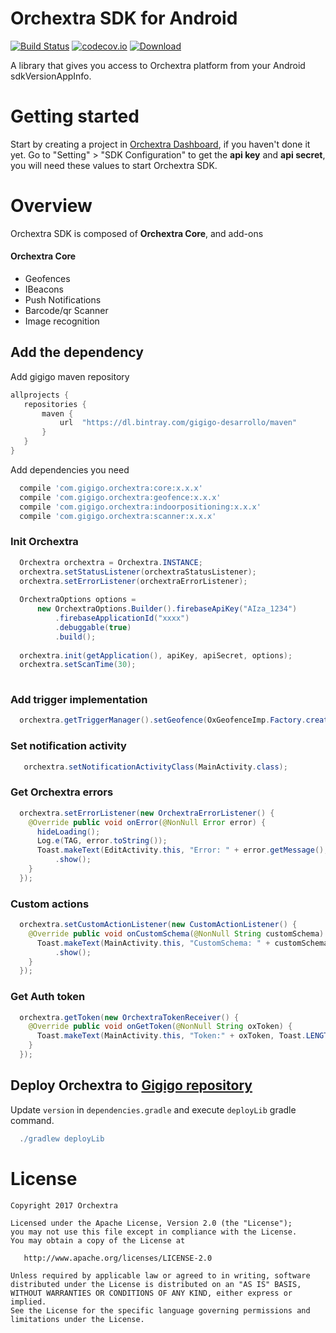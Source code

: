 # Orchextra SDK for Android
[![Build Status](https://travis-ci.org/Orchextra/orchextra-android-sdk.svg?branch=ocm_integration)](https://travis-ci.org/Orchextra/orchextra-android-sdk)
[![codecov.io](https://codecov.io/github/Orchextra/orchextra-android-sdk/coverage.svg?branch=master)](https://codecov.io/github/Orchextra/orchextra-android-sdk)
[![Download](https://api.bintray.com/packages/gigigo-desarrollo/maven/com.gigigo.orchextra%3Acore/images/download.svg)](https://bintray.com/gigigo-desarrollo/maven/com.gigigo.orchextra%3Acore/_latestVersion)

A library that gives you access to Orchextra platform from your Android sdkVersionAppInfo.

# Getting started
Start by creating a project in [Orchextra Dashboard](https://dashboard.orchextra.io/start/login), if you haven't done it yet. Go to "Setting" > "SDK Configuration" to get the **api key** and **api secret**, you will need these values to start Orchextra SDK.

# Overview
Orchextra SDK is composed of **Orchextra Core**, and add-ons

#### Orchextra Core
- Geofences
- IBeacons
- Push Notifications
- Barcode/qr Scanner
- Image recognition

## Add the dependency

Add gigigo maven repository 

```groovy
allprojects {
   repositories {
       maven {
           url  "https://dl.bintray.com/gigigo-desarrollo/maven" 
       }
   }
}
```

Add dependencies you need

```groovy
  compile 'com.gigigo.orchextra:core:x.x.x'
  compile 'com.gigigo.orchextra:geofence:x.x.x'
  compile 'com.gigigo.orchextra:indoorpositioning:x.x.x'
  compile 'com.gigigo.orchextra:scanner:x.x.x'
```

### Init Orchextra

```java
  Orchextra orchextra = Orchextra.INSTANCE;
  orchextra.setStatusListener(orchextraStatusListener);
  orchextra.setErrorListener(orchextraErrorListener);
  
  OrchextraOptions options =
      new OrchextraOptions.Builder().firebaseApiKey("AIza_1234")
          .firebaseApplicationId("xxxx")
          .debuggable(true)
          .build();
  
  orchextra.init(getApplication(), apiKey, apiSecret, options);
  orchextra.setScanTime(30);
    
```

### Add trigger implementation

```java
  orchextra.getTriggerManager().setGeofence(OxGeofenceImp.Factory.create(getApplication()));
```

### Set notification activity

```java
   orchextra.setNotificationActivityClass(MainActivity.class);
```

### Get Orchextra errors

```java
  orchextra.setErrorListener(new OrchextraErrorListener() {
    @Override public void onError(@NonNull Error error) {
      hideLoading();
      Log.e(TAG, error.toString());
      Toast.makeText(EditActivity.this, "Error: " + error.getMessage(), Toast.LENGTH_SHORT)
          .show();
    }
  });
```

### Custom actions

```java
  orchextra.setCustomActionListener(new CustomActionListener() {
    @Override public void onCustomSchema(@NonNull String customSchema) {
      Toast.makeText(MainActivity.this, "CustomSchema: " + customSchema, Toast.LENGTH_LONG)
          .show();
    }
  });
```

### Get Auth token

```java
  orchextra.getToken(new OrchextraTokenReceiver() {
    @Override public void onGetToken(@NonNull String oxToken) {
      Toast.makeText(MainActivity.this, "Token:" + oxToken, Toast.LENGTH_SHORT).show();
    }
  });
```

## Deploy Orchextra to [Gigigo repository](https://bintray.com/gigigo-desarrollo/maven)

Update `version` in `dependencies.gradle` and execute `deployLib` gradle command.

```gradle
  ./gradlew deployLib
```


License
=======

    Copyright 2017 Orchextra

    Licensed under the Apache License, Version 2.0 (the "License");
    you may not use this file except in compliance with the License.
    You may obtain a copy of the License at

       http://www.apache.org/licenses/LICENSE-2.0

    Unless required by applicable law or agreed to in writing, software
    distributed under the License is distributed on an "AS IS" BASIS,
    WITHOUT WARRANTIES OR CONDITIONS OF ANY KIND, either express or implied.
    See the License for the specific language governing permissions and
    limitations under the License.

